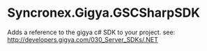 Syncronex.Gigya.GSCSharpSDK
===========================

Adds a reference to the gigya c# SDK to your project. see: http://developers.gigya.com/030_Server_SDKs/.NET
